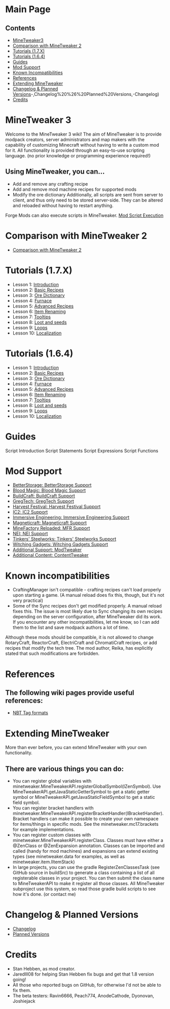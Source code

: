 # Main Page
## Contents
- [MineTweaker3](https://minetweaker.github.io/wiki/Main_Page#:~:text=Planned%20Versions%20Credits-,MineTweaker%203,-Welcome%20to%20the)
- [Comparison with MineTweaker 2](https://minetweaker.github.io/wiki/Main_Page#:~:text=Mod%20Script%20Execution-,Comparison%20with%20MineTweaker%202,-Comparison%20with%20MineTweaker)
- [Tutorials (1.7.X)](https://minetweaker.github.io/wiki/Main_Page#:~:text=with%20MineTweaker%202-,Tutorials%20(1.7.X),-Lesson%201%3A%20Introduction)
- [Tutorials (1.6.4)](https://minetweaker.github.io/wiki/Main_Page#:~:text=Lesson%2010%3A%20Localization-,Tutorials%20(1.6.4),-Lesson%201%3A%20Introduction)
- [Guides](https://minetweaker.github.io/wiki/Main_Page#:~:text=Lesson%2010%3A%20Localization-,Guides,-Script%20Introduction%20Script)
- [Mod Support](https://minetweaker.github.io/wiki/Main_Page#:~:text=Expressions%20Script%20Functions-,Mod%20Support,-BetterStorage%3A%20BetterStorage%20Support)
- [Known Incompatibilities](https://minetweaker.github.io/wiki/Main_Page#:~:text=Additional%20Content%3A%20ContentTweaker-,Known%20Incompatibilities,-CraftingManager%20isn%E2%80%99t%20compatible)
- [References](https://minetweaker.github.io/wiki/Main_Page#:~:text=modifications%20are%20forbidden.-,References,-The%20following%20wiki)
- [Extending MineTweaker](https://minetweaker.github.io/wiki/Main_Page#:~:text=NBT%20Tag%20formats-,Extending%20MineTweaker,-More%20than%20ever)
- [Changelog & Planned Versions](https://minetweaker.github.io/wiki/Main_Page#:~:text=or%20contact%20me)-,Changelog%20%26%20Planned%20Versions,-Changelog)
- [Credits](https://minetweaker.github.io/wiki/Main_Page#:~:text=Changelog%20Planned%20Versions-,Credits,-Stan%20Hebben%2C%20as)


# MineTweaker 3
Welcome to the MineTweaker 3 wiki! The aim of MineTweaker is to provide modpack creators, server administrators and map makers with the capability of customizing Minecraft without having to write a custom mod for it.
All functionality is provided through an easy-to-use scripting language. (no prior knowledge or programming experience required!)

## Using MineTweaker, you can...
- Add and remove any crafting recipe
- Add and remove mod machine recipes for supported mods
- Modify the ore dictionary
Additionally, all scripts are sent from server to client, and thus only need to be stored server-side. They can be altered and reloaded without having to restart anything.

Forge Mods can also execute scripts in MineTweaker. [Mod Script Execution](https://minetweaker.github.io/wiki/mods/Mod_Script_Execution)

# Comparison with MineTweaker 2
- [Comparison with MineTweaker 2](https://minetweaker.github.io/wiki/guide/Comparison_with_MineTweaker_2)

# Tutorials (1.7.X)
- Lesson 1: [Introduction]()
- Lesson 2: [Basic Recipes]()
- Lesson 3: [Ore Dictionary]()
- Lesson 4: [Furnace]()
- Lesson 5: [Advanced Recipes]()
- Lesson 6: [Item Renaming]()
- Lesson 7: [Tooltips]()
- Lesson 8: [Loot and seeds]()
- Lesson 9: [Loops]()
- Lesson 10: [Localization]()

# Tutorials (1.6.4)
- Lesson 1: [Introduction]()
- Lesson 2: [Basic Recipes]()
- Lesson 3: [Ore Dictionary]()
- Lesson 4: [Furnace]()
- Lesson 5: [Advanced Recipes]()
- Lesson 6: [Item Renaming]()
- Lesson 7: [Tooltips]()
- Lesson 8: [Loot and seeds]()
- Lesson 9: [Loops]()
- Lesson 10: [Localization]()

# Guides
Script Introduction
Script Statements
Script Expressions
Script Functions

# Mod Support
- [BetterStorage: BetterStorage Support](https://minetweaker.github.io/wiki/mods/BetterStorage)
- [Blood Magic: Blood Magic Support](https://minetweaker.github.io/wiki/mods/BloodMagic)
- [BuildCraft: BuildCraft Support](https://minetweaker.github.io/wiki/mods/BuildCraft)
- [GregTech: GregTech Support](https://minetweaker.github.io/wiki/mods/GregTech)
- [Harvest Festival: Harvest Festival Support](https://minetweaker.github.io/wiki/mods/HarvestFestival)
- [IC2: IC2 Support](https://minetweaker.github.io/wiki/mods/IC2)
- [Immersive Engineering: Immersive Engineering Support](https://minetweaker.github.io/wiki/mods/ImmersiveEngineering)
- [Magneticraft: Magneticraft Support](https://minetweaker.github.io/wiki/mods/Magneticraft)
- [MineFactory Reloaded: MFR Support](https://minetweaker.github.io/wiki/mods/MineFactoryReloaded)
- [NEI: NEI Support](https://minetweaker.github.io/wiki/mods/NEI)
- [Tinkers' Steelworks: Tinkers' Steelworks Support](https://minetweaker.github.io/wiki/mods/TinkersSteelworks)
- [Witching Gadgets: Witching Gadgets Support](https://minetweaker.github.io/wiki/mods/WitchingGadgets)
- [Additional Support: ModTweaker](https://minetweaker.github.io/wiki/mods/Additional_Support)
- [Additional Content: ContentTweaker](https://minetweaker.github.io/wiki/mods/Additional_Content)

# Known incompatibilities
- CraftingManager isn't compatible - crafting recipes can't load properly upon starting a game. (A manual reload does fix this, though, but it's not very practical)
- Some of the Sync recipes don't get modified properly. A manual reload fixes this. The issue is most likely due to Sync changing its own recipes depending on the server configuration, after MineTweaker did its work.
If you encounter any other incompatibilities, let me know, so I can add them to the list and save modpack authors a lot of time.

Although these mods should be compatible, it is not allowed to change RotaryCraft, ReactorCraft, ElectriCraft and ChromatiCraft recipes, or add recipes that modify the tech tree. The mod author, Reika, has explicitly stated that such modifications are forbidden.

# References
## The following wiki pages provide useful references:
- [NBT Tag formats]()

# Extending MineTweaker
More than ever before, you can extend MineTweaker with your own functionality.

## There are various things you can do:
- You can register global variables with minetweaker.MineTweakerAPI.registerGlobalSymbol(IZenSymbol). Use MineTweakerAPI.getJavaStaticGetterSymbol to get a static getter symbol or MineTweakerAPI.getJavaStaticFieldSymbol to get a static field symbol.
- You can register bracket handlers with minetweaker.MineTweakerAPI.registerBracketHandler(IBracketHandler). Bracket handlers can make it possible to create your own namespace for items/things in specific mods. See the minetweaker.mc17.brackets for example implementations.
- You can register custom classes with minetweaker.MineTweakerAPI.registerClass. Classes must have either a @ZenClass or @ZenExpansion annotation. Classes can be imported and called (handy for mod machines) and expansions can extend existing types (see minetweaker.data for examples, as well as minetweaker.item.IItemStack)
- In large projects, you can use the gradle RegisterZenClassesTask (see GitHub source in buildSrc) to generate a class containing a list of all registerable classes in your project. You can then submit the class name to MineTweakerAPI to make it register all those classes. All MineTweaker subproject use this system, so read those gradle build scripts to see how it's done. (or contact me)

# Changelog & Planned Versions
- [Changelog](https://minetweaker.github.io/wiki/Changelog)
- [Planned Versions](https://minetweaker.github.io/wiki/Planned_Versions)

# Credits
- Stan Hebben, as mod creator.
- Jaredlll08 for helping Stan Hebben fix bugs and get that 1.8 version going!
- All those who reported bugs on GitHub, for otherwise I'd not be able to fix them.
- The beta testers: Ravin6666, Peach774, AnodeCathode, Dyonovan, Joshiejack

